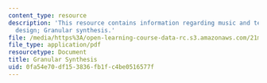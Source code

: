 ```yaml
---
content_type: resource
description: 'This resource contains information regarding music and technology: Sound
  design; Granular synthesis.'
file: /media/https%3A/open-learning-course-data-rc.s3.amazonaws.com/21m-380-music-and-technology-sound-design-spring-2016/0fa54e70df153836fb1fc4be0516577f_MIT21M_380S16_Lec21.pdf
file_type: application/pdf
resourcetype: Document
title: Granular Synthesis
uid: 0fa54e70-df15-3836-fb1f-c4be0516577f
---
```

